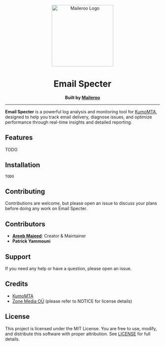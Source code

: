 <p align="center">
  <img src="https://maileroo.com/branding/logo_orange_icon_text.svg" alt="Maileroo Logo" width="200" />
</p>

<h1 align="center">Email Specter</h1>
<p align="center"><b>Built by <a href="https://maileroo.com">Maileroo</a></b></p>

---

**Email Specter** is a powerful log analysis and monitoring tool for [KumoMTA](https://github.com/kumocorp/kumomta), designed to help you track email delivery, diagnose issues, and optimize performance through real-time insights and detailed reporting.

## Features

TODO

## Installation

```
TODO
```

## Contributing

Contributions are welcome, but please open an issue to discuss your plans before doing any work on Email Specter.

## Contributors

- [**Areeb Majeed**](https://areeb.com): Creator & Maintainer  
- **Patrick Yammouni**

## Support

If you need any help or have a question, please open an issue.

## Credits

- [KumoMTA](https://github.com/kumocorp/kumomta)
- [Zone Media OÜ](https://github.com/zone-eu/zone-mta) (please refer to NOTICE for license details)

## License

This project is licensed under the MIT License.
You are free to use, modify, and distribute this software with proper attribution. See [LICENSE](https://github.com/maileroo/email-specter/blob/main/LICENSE) for full details.
